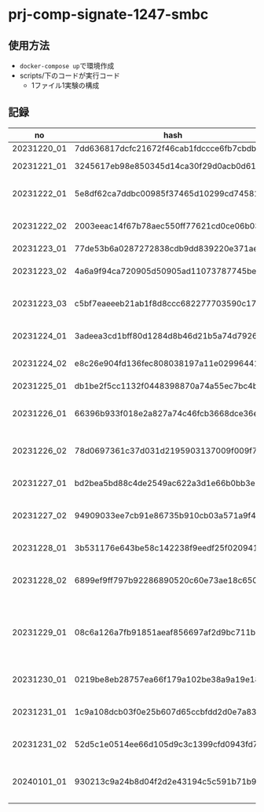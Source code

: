 # prj-comp-signate-1247-smbc
## 使用方法
- `docker-compose up`で環境作成
- scripts/下のコードが実行コード
   - 1ファイル1実験の構成

## 記録

| no | hash | CV | memo |
| -- | ---- | -- | ---- |
| 20231220_01 | 7dd636817dcfc21672f46cab1fdccce6fb7cbdbb | 0.3521835219475351 | EDA |
| 20231221_01 | 3245617eb98e850345d14ca30f29d0acb0d61f44 | 0.3561569724844358 | Fix categorical columns |
| 20231222_01 | 5e8df62ca7ddbc00985f37465d10299cd7458137 | 0.3554532007480837 | Drop duplicated columns |
| 20231222_02 | 2003eeac14f67b78aec550ff77621cd0ce06b037 | 0.4389039714606793 | Add target encoding (leaked) |
| 20231223_01 | 77de53b6a0287272838cdb9dd839220e371aeafd | 0.3554532007480837 | Check CV |
| 20231223_02 | 4a6a9f94ca720905d50905ad11073787745be0d0 | 0.3565386723074202 | Optimize prediction proba |
| 20231223_03 | c5bf7eaeeeb21ab1f8d8ccc682277703590c17df | 0.3637053181139169 | Change KFold to StratifiedKFold |
| 20231224_01 | 3adeea3cd1bff80d1284d8b46d21b5a74d7926f4 | 0.3419952132933971 | Try binary model for each class |
| 20231224_02 | e8c26e904fd136fec808038197a11e0299644145 | 0.3183868307681062 | Try regression model |
| 20231225_01 | db1be2f5cc1132f0448398870a74a55ec7bc4bdb | 0.3402735781884221 | Fix regression model |
| 20231226_01 | 66396b933f018e2a827a74c46fcb3668dce36e4e | 0.3476338994633227 | Try 3 binary model w/ regression opt |
| 20231226_02 | 78d0697361c37d031d2195903137009f009f7f10 | 0.3466229901621926 | Try to fix target encoding leakage |
| 20231227_01 | bd2bea5bd88c4de2549ac622a3d1e66b0bb3e280 | 0.3685119575375633 | Add static features |
| 20231227_02 | 94909033ee7cb91e86735b910cb03a571a9f4e08 | 0.3895433962532364 | Try 3 binary model + static features -> stack (leaked) |
| 20231228_01 | 3b531176e643be58c142238f9eedf25f02094137 | 0.3653823426970521 | Add target encoding |
| 20231228_02 | 6899ef9ff797b92286890520c60e73ae18c65047 | 0.366415570496963  | Add single column feature engineering |
| 20231229_01 | 08c6a126a7fb91851aeaf856697af2d9bc711b56 | 0.3515051702377618 | Try regression model and pseudo labeling (not worked, just copied pred.) |
| 20231230_01 | 0219be8eb28757ea66f179a102be38a9a19e18b4 | 0.3405435854405206 | Try 3 binary model w/ rule merging |
| 20231231_01 | 1c9a108dcb03f0e25b607d65ccbfdd2d0e7a8337 | 0.3674779680478224 | Add single column feature |
| 20231231_02 | 52d5c1e0514ee66d105d9c3c1399cfd0943fd7fe | 0.3579469806763103 | Add more quantitative feature |
| 20240101_01 | 930213c9a24b8d04f2d2e43194c5c591b71b90cb | 0.3720265447276095 | Try to optimize weight and loss |
